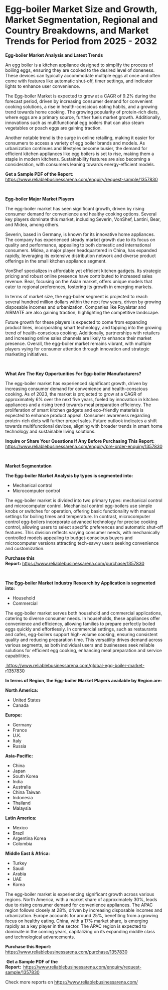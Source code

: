 <p><h1>Egg-boiler Market Size and Growth, Market Segmentation, Regional and Country Breakdowns, and Market Trends for Period from 2025 -  2032</h1></p><p><strong>Egg-boiler Market Analysis and Latest Trends</strong></p>
<p><p>An egg boiler is a kitchen appliance designed to simplify the process of boiling eggs, ensuring they are cooked to the desired level of doneness. These devices can typically accommodate multiple eggs at once and often come with features like automatic shut-off, timer settings, and indicator lights to enhance user convenience.</p><p>The Egg-boiler Market is expected to grow at a CAGR of 9.2% during the forecast period, driven by increasing consumer demand for convenient cooking solutions, a rise in health-conscious eating habits, and a growing trend towards home cooking. The growing popularity of protein-rich diets, where eggs are a primary source, further fuels market growth. Additionally, innovations such as multifunctional egg boilers that can also steam vegetables or poach eggs are gaining traction.</p><p>Another notable trend is the surge in online retailing, making it easier for consumers to access a variety of egg boiler brands and models. As urbanization continues and lifestyles become busier, the demand for efficient kitchen appliances like egg boilers is set to rise, making them a staple in modern kitchens. Sustainability features are also becoming a consideration, with consumers leaning towards energy-efficient models.</p></p>
<p><strong>Get a Sample PDF of the Report:&nbsp;</strong> <a href="https://www.reliablebusinessarena.com/enquiry/request-sample/1357830?utm_campaign=1990&utm_medium=2&utm_source=Github&utm_content=ia&utm_term=09022025&utm_id=egg-boiler">https://www.reliablebusinessarena.com/enquiry/request-sample/1357830</a></p>
<p>&nbsp;</p>
<p><strong>Egg-boiler Major Market Players</strong></p>
<p><p>The egg-boiler market has seen significant growth, driven by rising consumer demand for convenience and healthy cooking options. Several key players dominate this market, including Severin, VonShef, Lantini, Bear, and Midea, among others.</p><p>Severin, based in Germany, is known for its innovative home appliances. The company has experienced steady market growth due to its focus on quality and performance, appealing to both domestic and international consumers. Midea, a major player headquartered in China, has expanded rapidly, leveraging its extensive distribution network and diverse product offerings in the small kitchen appliance segment.</p><p>VonShef specializes in affordable yet efficient kitchen gadgets. Its strategic pricing and robust online presence have contributed to increased sales revenue. Bear, focusing on the Asian market, offers unique models that cater to regional preferences, fostering its growth in emerging markets.</p><p>In terms of market size, the egg-boiler segment is projected to reach several hundred million dollars within the next few years, driven by growing disposable incomes and urbanization. Companies like Royalstar and AIRMATE are also gaining traction, highlighting the competitive landscape.</p><p>Future growth for these players is expected to come from expanding product lines, incorporating smart technology, and tapping into the growing trend of health-conscious cooking. Additionally, partnerships with retailers and increasing online sales channels are likely to enhance their market presence. Overall, the egg-boiler market remains vibrant, with multiple players vying for consumer attention through innovation and strategic marketing initiatives.</p></p>
<p>&nbsp;</p>
<p><strong>What Are The Key Opportunities For Egg-boiler Manufacturers?</strong></p>
<p><p>The egg-boiler market has experienced significant growth, driven by increasing consumer demand for convenience and health-conscious cooking. As of 2023, the market is projected to grow at a CAGR of approximately 6% over the next five years, fueled by innovation in kitchen appliances and a rising trend towards meal preparation efficiency. The proliferation of smart kitchen gadgets and eco-friendly materials is expected to enhance product appeal. Consumer awareness regarding protein-rich diets will further propel sales. Future outlook indicates a shift towards multifunctional devices, aligning with broader trends in smart home technology and sustainable living solutions.</p></p>
<p><strong>Inquire or Share Your Questions If Any Before Purchasing This Report:</strong> <a href="https://www.reliablebusinessarena.com/enquiry/pre-order-enquiry/1357830?utm_campaign=1990&utm_medium=2&utm_source=Github&utm_content=ia&utm_term=09022025&utm_id=egg-boiler">https://www.reliablebusinessarena.com/enquiry/pre-order-enquiry/1357830</a></p>
<p>&nbsp;</p>
<p><strong>Market Segmentation</strong></p>
<p><strong>The Egg-boiler Market Analysis by types is segmented into:</strong></p>
<p><ul><li>Mechanical control</li><li>Microcomputer control</li></ul></p>
<p><p>The egg-boiler market is divided into two primary types: mechanical control and microcomputer control. Mechanical control egg-boilers use simple knobs or switches for operation, offering basic functionality with manual settings for boiling times and temperature. In contrast, microcomputer control egg-boilers incorporate advanced technology for precise cooking control, allowing users to select specific preferences and automatic shut-off features. This division reflects varying consumer needs, with mechanically controlled models appealing to budget-conscious buyers and microcomputer versions attracting tech-savvy users seeking convenience and customization.</p></p>
<p><strong>Purchase this Report:&nbsp;</strong><a href="https://www.reliablebusinessarena.com/purchase/1357830?utm_campaign=1990&utm_medium=2&utm_source=Github&utm_content=ia&utm_term=09022025&utm_id=egg-boiler">https://www.reliablebusinessarena.com/purchase/1357830</a></p>
<p>&nbsp;</p>
<p><strong>The Egg-boiler Market Industry Research by Application is segmented into:</strong></p>
<p><ul><li>Household</li><li>Commercial</li></ul></p>
<p><p>The egg-boiler market serves both household and commercial applications, catering to diverse consumer needs. In households, these appliances offer convenience and efficiency, allowing families to prepare perfectly boiled eggs quickly and effortlessly. In commercial settings, such as restaurants and cafes, egg-boilers support high-volume cooking, ensuring consistent quality and reducing preparation time. This versatility drives demand across various segments, as both individual users and businesses seek reliable solutions for efficient egg cooking, enhancing meal preparation and service capabilities.</p></p>
<p><a href="https://www.reliablebusinessarena.com/global-egg-boiler-market-r1357830?utm_campaign=1990&utm_medium=2&utm_source=Github&utm_content=ia&utm_term=09022025&utm_id=egg-boiler">&nbsp;https://www.reliablebusinessarena.com/global-egg-boiler-market-r1357830</a></p>
<p><strong>In terms of Region, the Egg-boiler Market Players available by Region are:</strong></p>
<p>
    <p> <strong> North America: </strong>
        <ul>
            <li>United States</li>
            <li>Canada</li>
        </ul>
        </p> 
    <p> <strong> Europe: </strong>
        <ul>
            <li>Germany</li>
            <li>France</li>
            <li>U.K.</li>
            <li>Italy</li>
            <li>Russia</li>
        </ul>
        </p> 
    <p> <strong> Asia-Pacific: </strong>
        <ul>
            <li>China</li>
            <li>Japan</li>
            <li>South Korea</li>
            <li>India</li>
            <li>Australia</li>
            <li>China Taiwan</li>
            <li>Indonesia</li>
            <li>Thailand</li>
            <li>Malaysia</li>
        </ul>
        </p> 
    <p> <strong> Latin America: </strong>
        <ul>
            <li>Mexico</li>
            <li>Brazil</li>
            <li>Argentina Korea</li>
            <li>Colombia</li>
        </ul>
        </p> 
    <p> <strong> Middle East & Africa: </strong>
        <ul>
            <li>Turkey</li>
            <li>Saudi</li>
            <li>Arabia</li>
            <li>UAE</li>
            <li>Korea</li>
        </ul>
    </p>
    </p>
<p><p>The egg-boiler market is experiencing significant growth across various regions. North America, with a market share of approximately 30%, leads due to rising consumer demand for convenience appliances. The APAC region follows closely at 28%, driven by increasing disposable incomes and urbanization. Europe accounts for around 25%, benefiting from a growing focus on healthy eating. China, with a 17% market share, is emerging rapidly as a key player in the sector. The APAC region is expected to dominate in the coming years, capitalizing on its expanding middle class and technological advancements.</p></p>
<p><strong>Purchase this Report: </strong><a href="https://www.reliablebusinessarena.com/purchase/1357830?utm_campaign=1990&utm_medium=2&utm_source=Github&utm_content=ia&utm_term=09022025&utm_id=egg-boiler">https://www.reliablebusinessarena.com/purchase/1357830</a></p>
<p>&nbsp;<strong>Get a Sample PDF of the Report:&nbsp;&nbsp;</strong><a href="https://www.reliablebusinessarena.com/enquiry/request-sample/1357830?utm_campaign=1990&utm_medium=2&utm_source=Github&utm_content=ia&utm_term=09022025&utm_id=egg-boiler">https://www.reliablebusinessarena.com/enquiry/request-sample/1357830</a></p>
<p><strong></strong></p>
<p>Check more reports on <a href="https://www.reliablebusinessarena.com/?utm_campaign=1990&utm_medium=2&utm_source=Github&utm_content=ia&utm_term=09022025&utm_id=egg-boiler">https://www.reliablebusinessarena.com/</a></p>